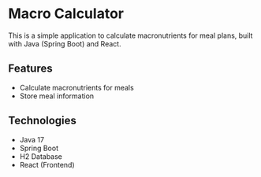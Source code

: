 # Macro Calculator

This is a simple application to calculate macronutrients for meal plans, built with Java (Spring Boot) and React.

## Features
- Calculate macronutrients for meals
- Store meal information

## Technologies
- Java 17
- Spring Boot
- H2 Database
- React (Frontend)
